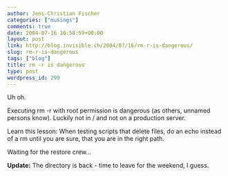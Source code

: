 ```yaml
---
author: Jens-Christian Fischer
categories: ["musings"]
comments: true
date: 2004-07-16 10:58:59+00:00
layout: post
link: http://blog.invisible.ch/2004/07/16/rm-r-is-dangerous/
slug: rm-r-is-dangerous
tags: ["blog"]
title: rm -r is dangerous
type: post
wordpress_id: 299
---
```


Uh oh.

Executing rm -r with root permission is dangerous (as others, unnamed persons know). Luckily not in / and not on a production server.

Learn this lesson: When testing scripts that delete files, do an echo instead of a rm until you are sure, that you are in the right path.

Waiting for the restore crew...

**Update:** The directory is back - time to leave for the weekend, I guess.
